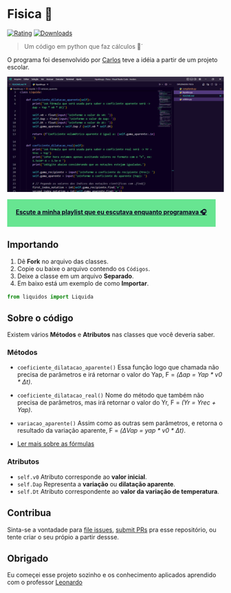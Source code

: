 # Fisica 🌠

[![Rating](https://vsmarketplacebadge.apphb.com/rating-star/dbanksdesign.nu-disco.svg?style=for-the-badge&colorA=4B1E97&colorB=280E54)](https://github.com/SmokeDevL/Fisica)
[![Downloads](https://vsmarketplacebadge.apphb.com/downloads-short/dbanksdesign.nu-disco.svg?style=for-the-badge&colorA=0CABA6&colorB=00837F)](https://github.com/SmokeDevL/Fisica)

> Um código em python que faz cálculos 🧮´

O programa foi desenvolvido por [Carlos](https://github.com/SmokeDevL) teve a idéia a partir de um projeto escolar.

![Foto em png do ambiente de programação](images/ambiente.png)

<a href="https://open.spotify.com/playlist/4f7Dblb3Wxhg7bOl5HAPua?si=45f83ff4ee724fb8" style="display:inline-block; background:#67E591; color:#0C001F; padding:20px; font-weight:bold;">
Escute a minha playlist que eu escutava enquanto programava 🎧
</a>

## Importando

1. Dê **Fork** no arquivo das classes.
1. Copie ou baixe o arquivo contendo os `Códigos`.
1. Deixe a classe em um arquivo **Separado**.
1. Em baixo está um exemplo de como **Importar**.
```python
from liquidos import Liquida
```

## Sobre o código

Existem vários **Métodos** e **Atributos** nas classes que você deveria saber.

### Métodos

* `coeficiente_dilatacao_aparente()` Essa função logo que chamada não precisa de parâmetros e irá retornar o valor do Yap, F = *(Δap = Yap * v0 * Δt)*.
* `coeficiente_dilatacao_real()` Nome do método que também não precisa de parâmetros, mas irá retornar o valor do Yr, F = *(Yr = Yrec + Yap)*.
* `variacao_aparente()` Assim como as outras sem parâmetros, e retorna o resultado da variação aparente, F = *(ΔVap = yap * v0 * Δt)*.

* [Ler mais sobre as fórmulas](https://www.infoescola.com/termodinamica/dilatacao-dos-liquidos/)

### Atributos

* `self.v0` Atributo corresponde ao **valor inicial**.
* `self.Dap` Representa a **variação** ou **dilatação aparente**.
* `self.Dt` Atributo correspondente ao **valor da variação de temperatura**.

## Contribua

Sinta-se a vontadade para [file issues](https://github.com/SmokeDevL/Fisica/issues), [submit PRs](https://github.com/SmokeDevL/Fisica/pulls) pra esse repositório, ou tente criar o seu própio a partir dessse.

## Obrigado

Eu começei esse projeto sozinho e os conhecimento aplicados aprendido com o professor [Leonardo](https://classroom.google.com/u/1/c/NTA2ODYyNDMxNjA5)